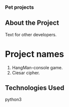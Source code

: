 ### Pet projects
## About the Project  
Text for other developers.

# Project names 
1. HangMan-console game.
2. Ciesar cipher.


## Technologies Used  
python3
